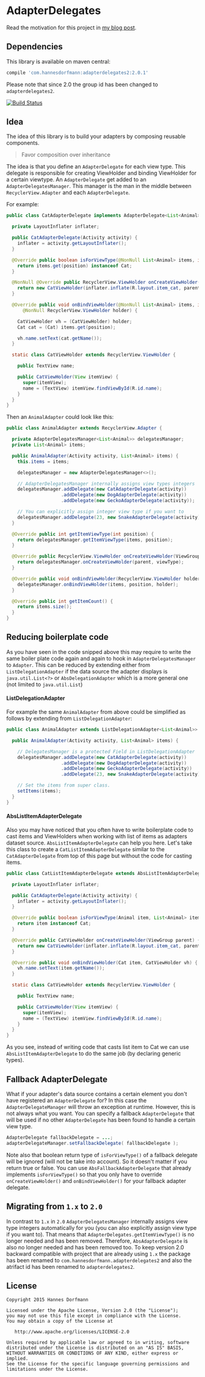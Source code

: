 # AdapterDelegates
Read the motivation for this project in [my blog post](http://hannesdorfmann.com/android/adapter-delegates).

## Dependencies
This library is available on maven central:

```groovy
compile 'com.hannesdorfmann:adapterdelegates2:2.0.1'
```

Please note that since 2.0 the group id has been changed to `adapterdelegates2`.

[![Build Status](https://travis-ci.org/sockeqwe/AdapterDelegates.svg?branch=master)](https://travis-ci.org/sockeqwe/AdapterDelegates)

## Idea
The idea of this library is to build your adapters by composing reusable components.

> Favor composition over inheritance

The idea is that you define an `AdapterDelegate` for each view type. This delegate is responsible for creating ViewHolder and binding ViewHolder for a certain viewtype.
An `AdapterDelegate` get added to an `AdapterDelegatesManager`. This manager is the man in the middle between `RecyclerView.Adapter` and each `AdapterDelegate`.

For example:
```java
public class CatAdapterDelegate implements AdapterDelegate<List<Animal>> {

  private LayoutInflater inflater;

  public CatAdapterDelegate(Activity activity) {
    inflater = activity.getLayoutInflater();
  }

  @Override public boolean isForViewType(@NonNull List<Animal> items, int position) {
    return items.get(position) instanceof Cat;
  }

  @NonNull @Override public RecyclerView.ViewHolder onCreateViewHolder(ViewGroup parent) {
    return new CatViewHolder(inflater.inflate(R.layout.item_cat, parent, false));
  }

  @Override public void onBindViewHolder(@NonNull List<Animal> items, int position,
      @NonNull RecyclerView.ViewHolder holder) {

    CatViewHolder vh = (CatViewHolder) holder;
    Cat cat = (Cat) items.get(position);

    vh.name.setText(cat.getName());
  }

  static class CatViewHolder extends RecyclerView.ViewHolder {

    public TextView name;

    public CatViewHolder(View itemView) {
      super(itemView);
      name = (TextView) itemView.findViewById(R.id.name);
    }
  }
}
```

Then an `AnimalAdapter` could look like this:

```java
public class AnimalAdapter extends RecyclerView.Adapter {

  private AdapterDelegatesManager<List<Animal>> delegatesManager;
  private List<Animal> items;

  public AnimalAdapter(Activity activity, List<Animal> items) {
    this.items = items;

    delegatesManager = new AdapterDelegatesManager<>();

    // AdapterDelegatesManager internally assigns view types integers
    delegatesManager.addDelegate(new CatAdapterDelegate(activity))
                    .addDelegate(new DogAdapterDelegate(activity))
                    .addDelegate(new GeckoAdapterDelegate(activity));

    // You can explicitly assign integer view type if you want to
    delegatesManager.addDelegate(23, new SnakeAdapterDelegate(activity));
  }

  @Override public int getItemViewType(int position) {
    return delegatesManager.getItemViewType(items, position);
  }

  @Override public RecyclerView.ViewHolder onCreateViewHolder(ViewGroup parent, int viewType) {
    return delegatesManager.onCreateViewHolder(parent, viewType);
  }

  @Override public void onBindViewHolder(RecyclerView.ViewHolder holder, int position) {
    delegatesManager.onBindViewHolder(items, position, holder);
  }

  @Override public int getItemCount() {
    return items.size();
  }
}
```

## Reducing boilerplate code
As you have seen in the code snipped above this may require to write the same boiler plate code again and again to hook in `AdapterDelegatesManager` to `Adapter`.
This can be reduced by extending either from `ListDelegationAdapter` if the data source the adapter displays is `java.util.List<?>` or `AbsDelegationAdapter` which is a more general one (not limited to `java.util.List`)

#### ListDelegationAdapter
For example the same `AnimalAdapter` from above could be simplified as follows by extending from `ListDelegationAdapter`:

```java
public class AnimalAdapter extends ListDelegationAdapter<List<Animal>> {

  public AnimalAdapter(Activity activity, List<Animal> items) {

    // DelegatesManager is a protected Field in ListDelegationAdapter
    delegatesManager.addDelegate(new CatAdapterDelegate(activity))
                    .addDelegate(new DogAdapterDelegate(activity))
                    .addDelegate(new GeckoAdapterDelegate(activity))
                    .addDelegate(23, new SnakeAdapterDelegate(activity));

    // Set the items from super class.
    setItems(items);
  }
}
```
#### AbsListItemAdapterDelegate
Also you may have noticed that you often have to write boilerplate code to cast items and ViewHolders when working with list of items as adapters dataset source.
`AbsListItemAdapterDelegate` can help you here. Let's take this class to create a `CatListItemAdapterDelegate` similar to the `CatAdapterDelegate` from top of this page but without the code for casting items.

```java
public class CatListItemAdapterDelegate extends AbsListItemAdapterDelegate<Cat, Animal, CatViewHolder> {

  private LayoutInflater inflater;

  public CatAdapterDelegate(Activity activity) {
    inflater = activity.getLayoutInflater();
  }

  @Override public boolean isForViewType(Animal item, List<Animal> items, int position) {
    return item instanceof Cat;
  }

  @Override public CatViewHolder onCreateViewHolder(ViewGroup parent) {
    return new CatViewHolder(inflater.inflate(R.layout.item_cat, parent, false));
  }

  @Override public void onBindViewHolder(Cat item, CatViewHolder vh) {
    vh.name.setText(item.getName());
  }

  static class CatViewHolder extends RecyclerView.ViewHolder {

    public TextView name;

    public CatViewHolder(View itemView) {
      super(itemView);
      name = (TextView) itemView.findViewById(R.id.name);
    }
  }
}
```

As you see, instead of writing code that casts list item to Cat we can use `AbsListItemAdapterDelegate` to do the same job (by declaring generic types).

## Fallback AdapterDelegate
What if your adapter's data source contains a certain element you don't have registered an `AdapterDelegate` for? In this case the `AdapterDelegateManager` will throw an exception at runtime. However, this is not always what you want. You can specify a fallback `AdapterDelegate` that will be used if no other `AdapterDelegate` has been found to handle a certain view type.

```java
AdapterDelegate fallbackDelegate = ...;
adapterDelegateManager.setFallbackDelegate( fallbackDelegate );
```
Note also that boolean return type of `isForViewType()` of a fallback delegate will be ignored (will not be take into account). So it doesn't matter if you return true or false. You can use `AbsFallbackAdapterDelegate` that already implements `isForViewType()` so that you only have to override `onCreateViewHolder()` and `onBindViewHolder()` for your fallback adapter delegate.


## Migrating from `1.x` to `2.0`
In contrast to `1.x` in `2.0` `AdapterDelegatesManager` internally assigns view type integers automatically for you (you can also explicitly assign view type if you want to). That means that `AdapterDelegates.getItemViewType()` is no longer needed and has been removed. Therefore, `AbsAdapterDelegate` is also no longer needed and has been removed too.
To keep version 2.0 backward compatible with project that are already using `1.x` the package has been renamed to `com.hannesdorfmann.adapterdelegates2` and also the atrifact id has been renamed to `adapterdelegates2`.

## License

```
Copyright 2015 Hannes Dorfmann

Licensed under the Apache License, Version 2.0 (the "License");
you may not use this file except in compliance with the License.
You may obtain a copy of the License at

   http://www.apache.org/licenses/LICENSE-2.0

Unless required by applicable law or agreed to in writing, software
distributed under the License is distributed on an "AS IS" BASIS,
WITHOUT WARRANTIES OR CONDITIONS OF ANY KIND, either express or implied.
See the License for the specific language governing permissions and
limitations under the License.
```
